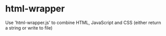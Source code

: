 # html-wrapper

Use 'html-wrapper.js' to combine HTML, JavaScript and CSS (either return a string or write to file)
